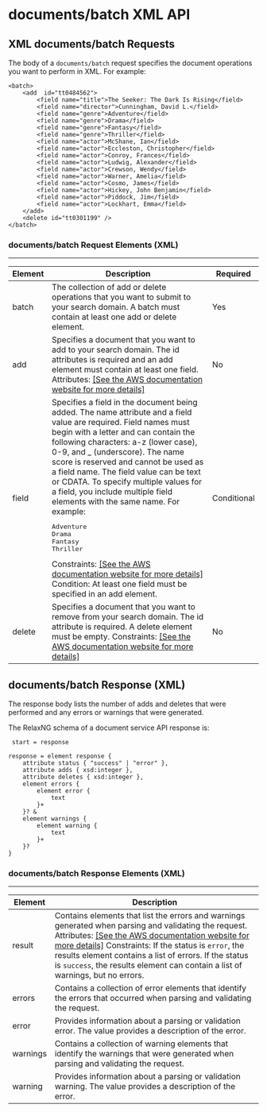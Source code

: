 # documents/batch XML API<a name="documents-batch-xml"></a>

## XML documents/batch Requests<a name="documents-batch-xml-request"></a>

The body of a `documents/batch` request specifies the document operations you want to perform in XML\. For example:

```
<batch>
	<add  id="tt0484562">
		<field name="title">The Seeker: The Dark Is Rising</field>
		<field name="director">Cunningham, David L.</field>
		<field name="genre">Adventure</field>
		<field name="genre">Drama</field>
		<field name="genre">Fantasy</field>
		<field name="genre">Thriller</field>
		<field name="actor">McShane, Ian</field>
		<field name="actor">Eccleston, Christopher</field>
		<field name="actor">Conroy, Frances</field>
		<field name="actor">Ludwig, Alexander</field>
		<field name="actor">Crewson, Wendy</field>
		<field name="actor">Warner, Amelia</field>
		<field name="actor">Cosmo, James</field>
		<field name="actor">Hickey, John Benjamin</field>
		<field name="actor">Piddock, Jim</field>
		<field name="actor">Lockhart, Emma</field>
	</add>
	<delete id="tt0301199" />
</batch>
```

### documents/batch Request Elements \(XML\)<a name="documents-batch-xml-request-elements"></a>


****  

| Element | Description | Required | 
| --- | --- | --- | 
| batch | The collection of add or delete operations that you want to submit to your search domain\. A batch must contain at least one add or delete element\.  | Yes | 
| add | Specifies a document that you want to add to your search domain\. The id attributes is required and an add element must contain at least one field\. Attributes: [\[See the AWS documentation website for more details\]](http://docs.aws.amazon.com/cloudsearch/latest/developerguide/documents-batch-xml.html)  | No | 
| field | Specifies a field in the document being added\. The name attribute and a field value are required\. Field names must begin with a letter and can contain the following characters: a\-z \(lower case\), 0\-9, and \_ \(underscore\)\. The name score is reserved and cannot be used as a field name\. The field value can be text or CDATA\.  To specify multiple values for a field, you include multiple field elements with the same name\. For example: <pre><field name="genre">Adventure</field><br /><field name="genre">Drama</field><br /><field name="genre">Fantasy</field><br /><field name="genre">Thriller</field></pre> Constraints: [\[See the AWS documentation website for more details\]](http://docs.aws.amazon.com/cloudsearch/latest/developerguide/documents-batch-xml.html)  Condition: At least one field must be specified in an add element\.  | Conditional | 
| delete | Specifies a document that you want to remove from your search domain\. The id attribute is required\. A delete element must be empty\. Constraints: [\[See the AWS documentation website for more details\]](http://docs.aws.amazon.com/cloudsearch/latest/developerguide/documents-batch-xml.html)  | No | 

## documents/batch Response \(XML\)<a name="documents-batch-xml-response"></a>

The response body lists the number of adds and deletes that were performed and any errors or warnings that were generated\. 

The RelaxNG schema of a document service API response is:

```
 start = response

response = element response {
    attribute status { "success" | "error" },
    attribute adds { xsd:integer },
    attribute deletes { xsd:integer },
    element errors {
        element error {
            text
        }+
    }? &
    element warnings {
        element warning {
            text
        }+
    }?
}
```

### documents/batch Response Elements \(XML\)<a name="documents-batch-xml-response-elements"></a>


****  

| Element | Description | 
| --- | --- | 
| result | Contains elements that list the errors and warnings generated when parsing and validating the request\.  Attributes: [\[See the AWS documentation website for more details\]](http://docs.aws.amazon.com/cloudsearch/latest/developerguide/documents-batch-xml.html) Constraints: If the status is `error`, the results element contains a list of errors\. If the status is `success`, the results element can contain a list of warnings, but no errors\.  | 
| errors | Contains a collection of error elements that identify the errors that occurred when parsing and validating the request\.  | 
| error | Provides information about a parsing or validation error\. The value provides a description of the error\.  | 
| warnings | Contains a collection of warning elements that identify the warnings that were generated when parsing and validating the request\.  | 
| warning | Provides information about a parsing or validation warning\. The value provides a description of the error\.  | 
